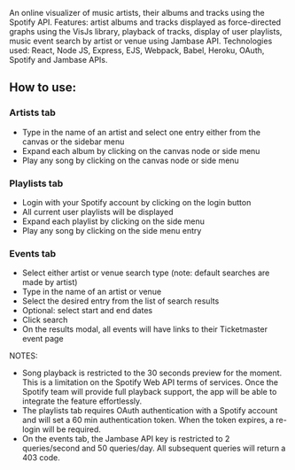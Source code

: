 An online visualizer of music artists, their albums and tracks using the Spotify API. Features: artist albums and tracks displayed as force-directed graphs using the VisJs library, playback of tracks, display of user playlists, music event search by artist or venue using Jambase API. Technologies used: React, Node JS, Express, EJS, Webpack, Babel, Heroku, OAuth, Spotify and Jambase APIs.

## How to use:
### Artists tab 
- Type in the name of an artist and select one entry either from the canvas or the sidebar menu
- Expand each album by clicking on the canvas node or side menu
- Play any song by clicking on the canvas node or side menu

### Playlists tab
- Login with your Spotify account by clicking on the login button
- All current user playlists will be displayed
- Expand each playlist by clicking on the side menu
- Play any song by clicking on the side menu entry

### Events tab
- Select either artist or venue search type (note: default searches are made by artist)
- Type in the name of an artist or venue
- Select the desired entry from the list of search results
- Optional: select start and end dates
- Click search
- On the results modal, all events will have links to their Ticketmaster event page

NOTES: 
- Song playback is restricted to the 30 seconds preview for the moment. This is a limitation on the Spotify Web API terms of services. Once the Spotify team will provide full playback support, the app will be able to integrate the feature effortlessly.
- The playlists tab requires OAuth authentication with a Spotify account and will set a 60 min authentication token.
When the token expires, a re-login will be required.
- On the events tab, the Jambase API key is restricted to 2 queries/second and 50 queries/day. All subsequent queries will return a 403 code.